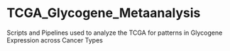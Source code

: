 # TCGA_Glycogene_Metaanalysis
Scripts and Pipelines used to analyze the TCGA for patterns in Glycogene Expression across Cancer Types

